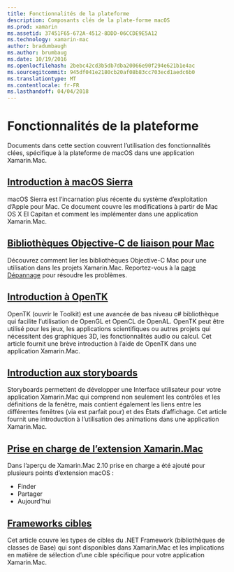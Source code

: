 ```yaml
---
title: Fonctionnalités de la plateforme
description: Composants clés de la plate-forme macOS
ms.prod: xamarin
ms.assetid: 37451F65-672A-4512-8DDD-06CCDE9E5A12
ms.technology: xamarin-mac
author: bradumbaugh
ms.author: brumbaug
ms.date: 10/19/2016
ms.openlocfilehash: 2bebc42cd3b5db7dba20066e90f294e621b1e4ac
ms.sourcegitcommit: 945df041e2180cb20af08b83cc703ecd1aedc6b0
ms.translationtype: MT
ms.contentlocale: fr-FR
ms.lasthandoff: 04/04/2018
---
```

# <a name="platform-features"></a>Fonctionnalités de la plateforme

Documents dans cette section couvrent l’utilisation des fonctionnalités clées, spécifique à la plateforme de macOS dans une application Xamarin.Mac.


## <a name="introduction-to-macos-sierramacplatformintroduction-to-macos-sierraindexmd"></a>[Introduction à macOS Sierra](~/mac/platform/introduction-to-macos-sierra/index.md)

macOS Sierra est l’incarnation plus récente du système d’exploitation d’Apple pour Mac. Ce document couvre les modifications à partir de Mac OS X El Capitan et comment les implémenter dans une application Xamarin.Mac.

## <a name="binding-objective-c-libraries-for-macbindingmd"></a>[Bibliothèques Objective-C de liaison pour Mac](binding.md)

Découvrez comment lier les bibliothèques Objective-C Mac pour une utilisation dans les projets Xamarin.Mac.
Reportez-vous à la [page Dépannage](~/cross-platform/macios/binding/troubleshooting.md) pour résoudre les problèmes.

## <a name="introduction-to-opentkmacplatformopentkmd"></a>[Introduction à OpenTK](~/mac/platform/opentk.md)

OpenTK (ouvrir le Toolkit) est une avancée de bas niveau c# bibliothèque qui facilite l’utilisation de OpenGL et OpenCL de OpenAL. OpenTK peut être utilisé pour les jeux, les applications scientifiques ou autres projets qui nécessitent des graphiques 3D, les fonctionnalités audio ou calcul. Cet article fournit une brève introduction à l’aide de OpenTK dans une application Xamarin.Mac.


## <a name="introduction-to-storyboardsmacplatformstoryboardsindexmd"></a>[Introduction aux storyboards](~/mac/platform/storyboards/index.md)

Storyboards permettent de développer une Interface utilisateur pour votre application Xamarin.Mac qui comprend non seulement les contrôles et les définitions de la fenêtre, mais contient également les liens entre les différentes fenêtres (via est parfait pour) et des États d’affichage. Cet article fournit une introduction à l’utilisation des animations dans une application Xamarin.Mac.

## <a name="xamarinmac-extension-supportmacplatformextensionsmd"></a>[Prise en charge de l’extension Xamarin.Mac](~/mac/platform/extensions.md)

Dans l’aperçu de Xamarin.Mac 2.10 prise en charge a été ajouté pour plusieurs points d’extension macOS :

- Finder
- Partager
- Aujourd'hui

## <a name="target-frameworksmacplatformtarget-frameworkmd"></a>[Frameworks cibles](~/mac/platform/target-framework.md)

Cet article couvre les types de cibles du .NET Framework (bibliothèques de classes de Base) qui sont disponibles dans Xamarin.Mac et les implications en matière de sélection d’une cible spécifique pour votre application Xamarin.Mac.
